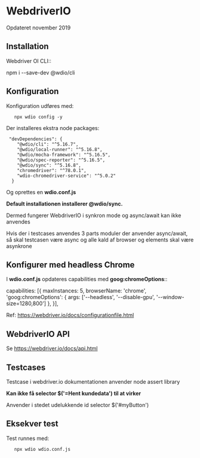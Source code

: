 WebdriverIO
===========

Opdateret november 2019

Installation
------------
Webdriver OI CLI::

   npm i --save-dev @wdio/cli

Konfiguration
-------------
Konfiguration udføres med:

```
   npx wdio config -y
```

Der installeres ekstra node packages:

```
 "devDependencies": {
    "@wdio/cli": "^5.16.7",
    "@wdio/local-runner": "^5.16.8",
    "@wdio/mocha-framework": "^5.16.5",
    "@wdio/spec-reporter": "^5.16.5",
    "@wdio/sync": "^5.16.8",
    "chromedriver": "^78.0.1",
    "wdio-chromedriver-service": "^5.0.2"
  }
```

Og oprettes en **wdio.conf.js**

**Default installationen installerer @wdio/sync.**

Dermed fungerer WebdriverIO i synkron mode og async/await kan ikke anvendes

Hvis der i testcases anvendes 3 parts moduler der anvender async/await, så skal testcasen være async og alle kald af browser og elements skal være asynkrone 

Konfigurer med headless Chrome
------------------------------
I **wdio.conf.js** opdateres capabilities med **goog:chromeOptions**::

   capabilities: [{
        maxInstances: 5,
        browserName: 'chrome',
        'goog:chromeOptions': {
            args: ['--headless', '--disable-gpu', '--window-size=1280,800']
        },
    }],

Ref: https://webdriver.io/docs/configurationfile.html

WebdriverIO API
---------------

Se https://webdriver.io/docs/api.html

Testcases
---------
Testcase i webdriver.io dokumentationen anvender node assert library

**Kan ikke få selector $('=Hent kundedata') til at virker**

Anvender i stedet udelukkende id selector $('#myButton')

Eksekver test
-------------
Test runnes med:
```
   npx wdio wdio.conf.js
```
